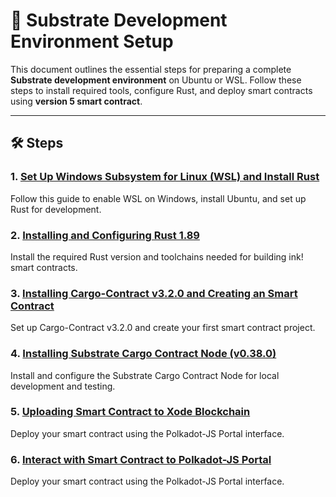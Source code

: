 # 🚀 Substrate Development Environment Setup

This document outlines the essential steps for preparing a complete **Substrate development environment** on Ubuntu or WSL. Follow these steps to install required tools, configure Rust, and deploy smart contracts using **version 5 smart contract**.

---

## 🛠 Steps

### 1. [Set Up Windows Subsystem for Linux (WSL) and Install Rust](https://github.com/Xode-DAO/docs/blob/main/substrate/setup-wsl-rust.md)

Follow this guide to enable WSL on Windows, install Ubuntu, and set up Rust for development.

### 2. [Installing and Configuring Rust 1.89](https://github.com/Xode-DAO/docs/blob/main/substrate/rust-toolchain-installation.md)

Install the required Rust version and toolchains needed for building ink! smart contracts.

### 3. [Installing Cargo-Contract v3.2.0 and Creating an Smart Contract](https://github.com/Xode-DAO/docs/blob/main/substrate/cargo-contract-installation.md)

Set up Cargo-Contract v3.2.0 and create your first smart contract project.

### 4. [Installing Substrate Cargo Contract Node (v0.38.0)](https://github.com/Xode-DAO/docs/blob/main/substrate/cargo-contract-node-installation.md)

Install and configure the Substrate Cargo Contract Node for local development and testing.

### 5. [Uploading Smart Contract to Xode Blockchain](https://github.com/Xode-DAO/docs/blob/main/substrate/deploy-contract-to-xode-testnet.md)

Deploy your smart contract using the Polkadot-JS Portal interface.

### 6. [Interact with Smart Contract to Polkadot-JS Portal](https://github.com/Xode-DAO/docs/blob/main/substrate/contract-interact.md)

Deploy your smart contract using the Polkadot-JS Portal interface.
